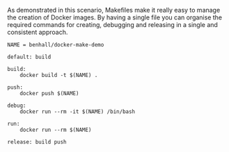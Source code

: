 As demonstrated in this scenario, Makefiles make it really easy to manage the creation of Docker images. By having a single file you can organise the required commands for creating, debugging and releasing in a single and consistent approach.

```
NAME = benhall/docker-make-demo

default: build

build:
    docker build -t $(NAME) .

push:
    docker push $(NAME)

debug:
    docker run --rm -it $(NAME) /bin/bash

run:
    docker run --rm $(NAME)

release: build push

```
